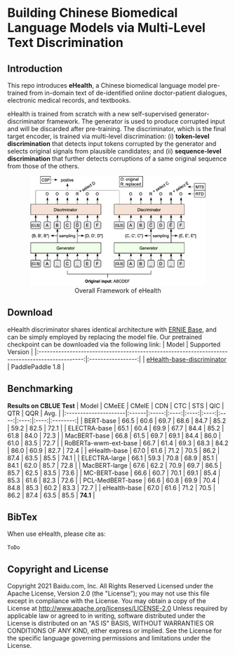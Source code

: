 # Building Chinese Biomedical Language Models via Multi-Level Text Discrimination

## Introduction

This repo introduces **eHealth**, a Chinese biomedical language model pre-trained from in-domain text of de-identified online doctor-patient dialogues, electronic medical records, and textbooks.

eHealth is trained from scratch with a new self-supervised generator-discriminator framework. The generator is used to produce corrupted input and will be discarded after pre-training. The discriminator, which is the final target encoder, is trained via multi-level discrimination: (i) **token-level discrimination** that detects input tokens corrupted by the generator and selects original signals from plausible candidates; and (ii) **sequence-level discrimination** that further detects corruptions of a same original sequence from those of the others.

<p align="center">
<img src="eHealth.png" width = "400" height = "250" /> <br />
Overall Framework of eHealth
</p>


## Download

eHealth discriminator shares identical architecture with [ERNIE Base](https://github.com/PaddlePaddle/ERNIE/tree/repro/ernie/model), and can be simply employed by replacing the model file. Our pretrained checkpoint can be downloaded via the following link:
|                                             Model                                              | Supported Version |
|:----------------------------------------------------------------------------------------------:|:-----------------:|
| [eHealth-base-discriminator](https://ernie-github.cdn.bcebos.com/model-ernie-gram-zh.1.tar.gz) | PaddlePaddle 1.8  |



## Benchmarking

**Results on CBLUE Test**
| Model                | CMeEE | CMeIE | CDN  | CTC  | STS  | QIC  | QTR  | QQR  |   Avg.   |
|:---------------------|:------|:-----:|:----:|:----:|:----:|:----:|:----:|:----:|:--------:|
| BERT-base            | 66.5  | 60.6  | 69.7 | 68.6 | 84.7 | 85.2 | 59.2 | 82.5 |   72.1   |
| ELECTRA-base         | 65.1  | 60.4  | 69.9 | 67.7 | 84.4 | 85.2 | 61.8 | 84.0 |   72.3   |
| MacBERT-base         | 66.8  | 61.5  | 69.7 | 69.1 | 84.4 | 86.0 | 61.0 | 83.5 |   72.7   |
| RoBERTa-wwm-ext-base | 66.7  | 61.4  | 69.3 | 68.3 | 84.2 | 86.0 | 60.9 | 82.7 |   72.4   |
| eHealth-base         | 67.0  | 61.6  | 71.2 | 70.5 | 86.2 | 87.4 | 63.5 | 85.5 |   74.1   |
| ELECTRA-large        | 66.1  | 59.3  | 70.8 | 68.9 | 85.1 | 84.1 | 62.0 | 85.7 |   72.8   |
| MacBERT-large        | 67.6  | 62.2  | 70.9 | 69.7 | 86.5 | 85.7 | 62.5 | 83.5 |   73.6   |
| MC-BERT-base         | 66.6  | 60.7  | 70.1 | 69.1 | 85.4 | 85.3 | 61.6 | 82.3 |   72.6   |
| PCL-MedBERT-base     | 66.6  | 60.8  | 69.9 | 70.4 | 84.8 | 85.3 | 60.2 | 83.3 |   72.7   |
| eHealth-base         | 67.0  | 61.6  | 71.2 | 70.5 | 86.2 | 87.4 | 63.5 | 85.5 | **74.1** |


## BibTex

When use eHealth, please cite as:
```
ToDo
```

## Copyright and License

Copyright 2021 Baidu.com, Inc. All Rights Reserved Licensed under the Apache License, Version 2.0 (the "License"); you may not use this file except in compliance with the License. You may obtain a copy of the License at http://www.apache.org/licenses/LICENSE-2.0 Unless required by applicable law or agreed to in writing, software distributed under the License is distributed on an "AS IS" BASIS, WITHOUT WARRANTIES OR CONDITIONS OF ANY KIND, either express or implied. See the License for the specific language governing permissions and limitations under the License.

